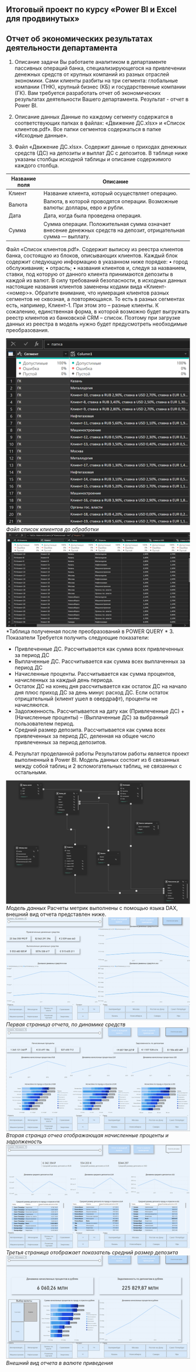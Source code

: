 ## Итоговый проект по курсу «Power BI и Excel для продвинутых»
  ## Отчет об экономических результатах деятельности департамента
  1. Описание задачи
Вы работаете аналитиком в департаменте пассивных операций банка, специализирующегося на
привлечении денежных средств от крупных компаний из разных отраслей экономики. Сами
клиенты разбиты на три сегмента: глобальные компании (ТНК), крупный бизнес (КБ) и
государственные компании (ГК). Вам требуется разработать отчет об экономических результатах
деятельности Вашего департамента. Результат - отчет в Power BI.

2. Описание данных
Данные по каждому сегменту содержатся в соответствующих папках в файлах: «Движение ДС.xlsx»
и «Список клиентов.pdf». Все папки сегментов содержаться в папке «Исходные данные».
1. Файл «Движение ДС.xlsx». Содержит данные о приходах денежных средств (ДС) на депозиты
и выплат ДС с депозитов. В таблице ниже указаны столбцы исходной таблицы и описание
содержимого каждого столбца.

| Название поля | Описание |
| --- | --- |
| Клиент | Название клиента, который осуществляет операцию. |
| Валюта | Валюта, в которой проводятся операции. Возможные валюты: доллары, евро и рубли. |
| Дата   | Дата, когда была проведена операция. |
| Сумма  | Сумма операции. Положительная сумма означает внесение денежных средств на депозит, отрицательная сумма — выплату.

Файл «Список клиентов.pdf». Содержит выписку из реестра клиентов банка, состоящую из
блоков, описывающих клиентов. Каждый блок содержит следующую информацию в
указанном ниже порядке:
• город обслуживания;
• отрасль;
• названия клиентов и, следуя за названием, ставки, под которую от данного клиента
принимаются депозиты в каждой из валют. В силу требований безопасности, в
исходных данных настоящие названия клиентов заменены кодами вида «Клиент-
<номер>». Обратите внимание, что нумерация клиентов разных сегментов не
сквозная, а повторяющаяся. То есть в разных сегментах есть, например, Клиент-1.
При этом это – разные клиенты.
К сожалению, единственная форма, в которой возможно будет выгружать реестр клиентов
из банковской CRM – список. Поэтому при загрузке данных из реестра в модель нужно будет
предусмотреть необходимые преобразования.

![Пример таблицы](/projects/Dashbord_PBI_2/1.png)
*Файл список клиентов до обработки*
![2](/projects/Dashbord_PBI_2/2.png)
*Таблица полученная после преобразований в POWER QUERY *
3. Показатели
Требуется получить следующие показатели:
- Привлеченные ДС. Рассчитывается как сумма всех привлеченных за период ДС
- Выплаченные ДС. Рассчитывается как сумма всех выплаченных за период ДС
- Начисленные проценты. Рассчитывается как сумма процентов, начисленных за каждый
день периода. 
- Остаток ДС на конец дня рассчитывается как остаток ДС на начало дня плюс приход ДС за
день минус расход ДС. Если остаток отрицательный (клиент ушел в овердрафт), проценты
не начисляются.
- Задолженность. Рассчитывается на дату как (Привлеченные ДС) + (Начисленные проценты) – (Выплаченные ДС)
за выбранный пользователем период.
- Средний размер депозита. Рассчитывается как сумма всех привлеченных за период ДС,
деленная на общее число привлеченных за период депозитов.
4. Результат проделанной работы
Результатом работы является проект выполненный в Power BI.
Модель данных состоит из 6 связанных между собой таблиц и 2 вспомогательных таблиц, не связанных с остальными.

![3](/projects/Dashbord_PBI_2/3.png)
*Модель данных*
Расчеты метрик выполнены с помощью языка DAX, внешний вид отчета представлен ниже.
![4](/projects/Dashbord_PBI_2/4.png)
*Первая страница отчета, по динамике средств*
![5](/projects/Dashbord_PBI_2/5.png)
*Вторая странца отчеа отображающая начисленные проценты и задолженость*
![6](/projects/Dashbord_PBI_2/6.png)
*Третья страница отображает показатель средний размер депозита*
![7](/projects/Dashbord_PBI_2/7.png)
*Внешний вид отчета в валюте приведения*
